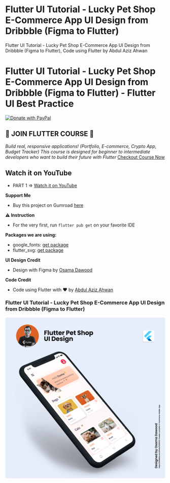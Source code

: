 # Flutter UI Tutorial - Lucky Pet Shop E-Commerce App UI Design from Dribbble (Figma to Flutter)

Flutter UI Tutorial - Lucky Pet Shop E-Commerce App UI Design from Dribbble (Figma to Flutter), Code using Flutter by Abdul Aziz Ahwan

# Flutter UI Tutorial - Lucky Pet Shop E-Commerce App UI Design from Dribbble (Figma to Flutter) - Flutter UI Best Practice

[![Donate with PayPal](https://raw.githubusercontent.com/aha999/DonateButtons/master/Paypal.png)](https://paypal.me/abdulazizahwan)

## 🔖 JOIN FLUTTER COURSE 🔖

_Build real, responsive applications! (Portfolio, E-commerce, Crypto App, Budget Tracker)
This course is designed for beginner to intermediate developers who want to build their future with Flutter_
[Checkout Course Now](https://gumroad.com/a/659170419/fqamxr)

## Watch it on YouTube

- PART 1 => [Watch it on YouTube](https://youtu.be/rVGqNS0fN9Q)

**Support Me**

- Buy this project on Gumroad [here](https://abdulazizahwan.gumroad.com/l/onxwq)

**⚠️ Instruction**

- For the very first, run `flutter pub get` on your favorite IDE

**Packages we are using:**

- google_fonts: [get package](https://pub.dev/packages/google_fonts)
- flutter_svg: [get package](https://pub.dev/packages/flutter_svg)

**UI Design Credit**

- Design with Figma by [Osama Dawood](https://dribbble.com/shots/16306013-Freebie-LuckyPet-E-Commerce-Mobile-App)

**Code Credit**

- Code using Flutter with ❤️ by [Abdul Aziz Ahwan](https://youtube.com/@abdulazizahwan)

### Flutter UI Tutorial - Lucky Pet Shop E-Commerce App UI Design from Dribbble (Figma to Flutter)

[![Flutter UI Tutorial - Lucky Pet Shop E-Commerce App UI Design from Dribbble (Figma to Flutter)](/img-ui.png)](https://dribbble.com/shots/16306013-Freebie-LuckyPet-E-Commerce-Mobile-App)
